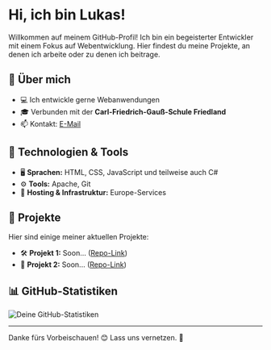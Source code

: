 # Hi, ich bin Lukas!

Willkommen auf meinem GitHub-Profil! Ich bin ein begeisterter Entwickler mit einem Fokus auf Webentwicklung. Hier findest du meine Projekte, an denen ich arbeite oder zu denen ich beitrage.

## 🚀 Über mich
- 💻 Ich entwickle gerne Webanwendungen
- 🎓 Verbunden mit der **Carl-Friedrich-Gauß-Schule Friedland**
- 📫 Kontakt: [E-Mail](mailto:///rensberg@europeservices.de)
 
## 🔧 Technologien & Tools
- 🖥️ **Sprachen:** HTML, CSS, JavaScript und teilweise auch C#
- ⚙️ **Tools:** Apache, Git
- 📡 **Hosting & Infrastruktur:** Europe-Services

## 📌 Projekte
Hier sind einige meiner aktuellen Projekte:
- 🛠️ **Projekt 1:** Soon... ([Repo-Link]())
- 📂 **Projekt 2:** Soon... ([Repo-Link]())

## 📊 GitHub-Statistiken
![Deine GitHub-Statistiken](https://github-readme-stats.vercel.app/api?username=europe-lukas&show_icons=true&theme=blueberry)

---

Danke fürs Vorbeischauen! 😊 Lass uns vernetzen. 🚀
